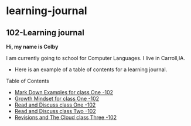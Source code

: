 # learning-journal

## 102-Learning journal

**Hi, my name is Colby**

I am currently going to school for Computer Languages. I live in Carroll,IA.


- Here is an example of a table of contents for a learning journal. 

Table of Contents
- [Mark Down Examples for class One -102](/MarkdownExamples.md)
- [Growth Mindset for class One -102](/growthmindset.md)
- [Read and Discuss class One -102](/Discussion.md)
- [Read and Discuss class Two -102](/Discussion2.md)
- [Revisions and The Cloud class Three -102](/Discussion3.md)
